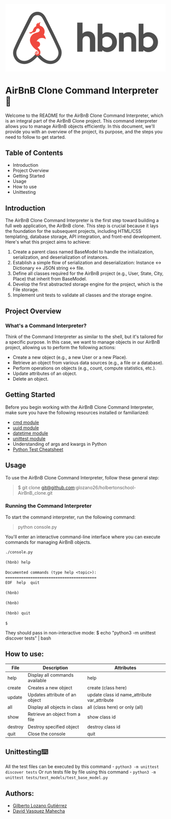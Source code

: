 ![logo](https://github.com/Glozano26/holbertonschool-AirBnB_clone/blob/main/images/console.png)
# AirBnB Clone Command Interpreter :department_store:
Welcome to the README for the AirBnB Clone Command Interpreter, which is an integral part of the AirBnB Clone project. This command interpreter allows you to manage AirBnB objects efficiently. In this document, we'll provide you with an overview of the project, its purpose, and the steps you need to follow to get started.

## Table of Contents
- Introduction
- Project Overview
- Getting Started
- Usage
- How to use
- Unittesting

## Introduction
The AirBnB Clone Command Interpreter is the first step toward building a full web application, the AirBnB clone. This step is crucial because it lays the foundation for the subsequent projects, including HTML/CSS templating, database storage, API integration, and front-end development. Here's what this project aims to achieve:

1. Create a parent class named BaseModel to handle the initialization, serialization, and deserialization of instances.
2. Establish a simple flow of serialization and deserialization: Instance <-> Dictionary <-> JSON string <-> file.
3. Define all classes required for the AirBnB project (e.g., User, State, City, Place) that inherit from BaseModel.
4. Develop the first abstracted storage engine for the project, which is the File storage.
5. Implement unit tests to validate all classes and the storage engine.

## Project Overview
### What's a Command Interpreter?
Think of the Command Interpreter as similar to the shell, but it's tailored for a specific purpose. In this case, we want to manage objects in our AirBnB project, allowing us to perform the following actions:

- Create a new object (e.g., a new User or a new Place).
- Retrieve an object from various data sources (e.g., a file or a database).
- Perform operations on objects (e.g., count, compute statistics, etc.).
- Update attributes of an object.
- Delete an object.

## Getting Started
Before you begin working with the AirBnB Clone Command Interpreter, make sure you have the following resources installed or familiarized:

- [cmd module](https://docs.python.org/3/library/cmd.html)
- [uuid module](https://docs.python.org/3/library/uuid.html)
- [datetime module](https://docs.python.org/3/library/datetime.html)
- [unittest module](https://docs.python.org/3/library/unittest.html)
- Understanding of args and kwargs in Python
- [Python Test Cheatsheet](https://realpython.com/python-testing/)
  
## Usage
To use the AirBnB Clone Command Interpreter, follow these general step:
> $ git clone git@github.com:glozano26/holbertonschool-AirBnB_clone.git

### Running the Command Interpreter
To start the command interpreter, run the following command:

> python console.py

You'll enter an interactive command-line interface where you can execute commands for managing AirBnB objects.

```
./console.py

(hbnb) help

Documented commands (type help <topic>):
======================================== 
EOF  help  quit

(hbnb)

(hbnb)

(hbnb) quit

$
```
They should pass in non-interactive mode: $ echo "python3 -m unittest discover tests" | bash

## How to use:

| File   | Description                         | Attributes                               |
|--------|-------------------------------------|------------------------------------------|
| help   | Display all commands available      | help                                     |
| create | Creates a new object                | create (class here)                     |
| update | Updates attribute of an object     | update class id name_attribute var_attribute |
| all    | Display all objects in class        | all (class here) or only (all)          |
| show   | Retrieve an object from a file      | show class id                           |
| destroy | Destroy specified object            | destroy class id                        |
| quit   | Close the console                   | quit                                     |

## Unittesting:keyboard:
All the test files can be executed by this command -
```python3 -m unittest discover tests```
Or run tests file by file using this command -
```python3 -m unittest tests/test_models/test_base_model.py```

## Authors:
- [Gilberto Lozano Gutiérrez](AUTHORS#nombre-del-autor-1)
- [David Vasquez Mahecha](AUTHORS#nombre-del-autor-2)
